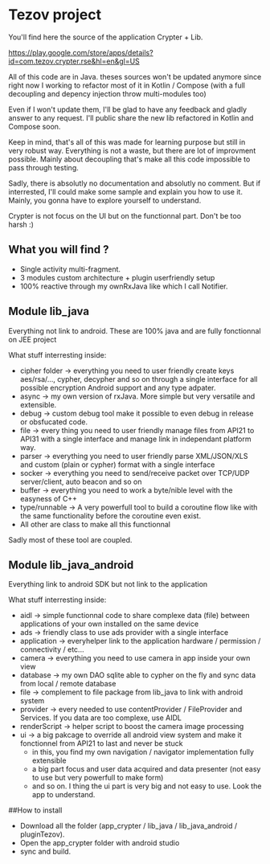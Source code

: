 # Tezov project

You'll find here the source of the application Crypter + Lib.


https://play.google.com/store/apps/details?id=com.tezov.crypter.rse&hl=en&gl=US


All of this code are in Java. theses sources won't be updated anymore since right now I working to refactor most of it in Kotlin / Compose (with a full decoupling and depency injection throw multi-modules too)


Even if I won't update them, I'll be glad to have any feedback and gladly answer to any request. I'll public share the new lib refactored in Kotlin and Compose soon.


Keep in mind, that's all of this was made for learning purpose but still in very robust way. Everything is not a waste, but there are lot of improvment possible. Mainly about decoupling that's make all this code impossible to pass through testing.


Sadly, there is absolutly no documentation and absolutly no comment. But if interrested, I'll could make some sample and explain you how to use it. Mainly, you gonna have to explore yourself to understand.


Crypter is not focus on the UI but on the functionnal part. Don't be too harsh :)


## What you will find ?
- Single activity multi-fragment.
- 3 modules custom architecture + plugin userfriendly setup
- 100% reactive through my ownRxJava like which I call Notifier.


## Module lib_java
Everything not link to android. These are 100% java and are fully fonctionnal on JEE project

What stuff interresting inside:
- cipher folder -> everything you need to user friendly create keys aes/rsa/..., cypher, decypher and so on through a single interface for all possible encryption Android support and any type adpater.
- async -> my own version of rxJava. More simple but very versatile and extensible.
- debug -> custom debug tool make it possible to even debug in release or obsfucated code.
- file -> every thing you need to user friendly manage files from API21 to API31 with a single interface and manage link in independant platform way.
- parser -> everything you need to user friendly parse XML/JSON/XLS and custom (plain or cypher) format with a single interface
- socker -> everything you need to send/receive packet over TCP/UDP server/client, auto beacon and so on
- buffer -> everything you need to work a byte/nible level with the easyness of C++
- type/runnable -> A very powerfull tool to build a coroutine flow like with the same functionality before the coroutine even exist.
- All other are class to make all this functionnal

Sadly most of these tool are coupled.
 
 ## Module lib_java_android
 Everything link to android SDK but not link to the application
 
 What stuff interresting inside:
 - aidl -> simple functionnal code to share complexe data (file) between applications of your own installed on the same device
 - ads -> friendly class to use ads provider with a single interface
 - application -> everyhelper link to the application hardware / permission / connectivity / etc...
 - camera -> everything you need to use camera in app inside your own view
 - database -> my own DAO sqlite able to cypher on the fly and sync data from local / remote database
 - file -> complement to file package from lib_java to link with android system
 - provider -> every needed to use contentProvider / FileProvider and Services. If you data are too complexe, use AIDL
 - renderScript -> helper script to boost the camera image processing
 - ui -> a big pakcage to override all android view system and make it fonctionnel from API21 to last and never be stuck
   - in this, you find my own navigation / navigator implementation fully extensible
   - a big part focus and user data acquired and data presenter (not easy to use but very powerfull to make form)
   - and so on. I thing the ui part is very big and not easy to use. Look the app to understand.
 
##How to install
- Download all the folder (app_crypter / lib_java / lib_java_android / pluginTezov).
- Open the app_crypter folder with android studio
- sync and build.

